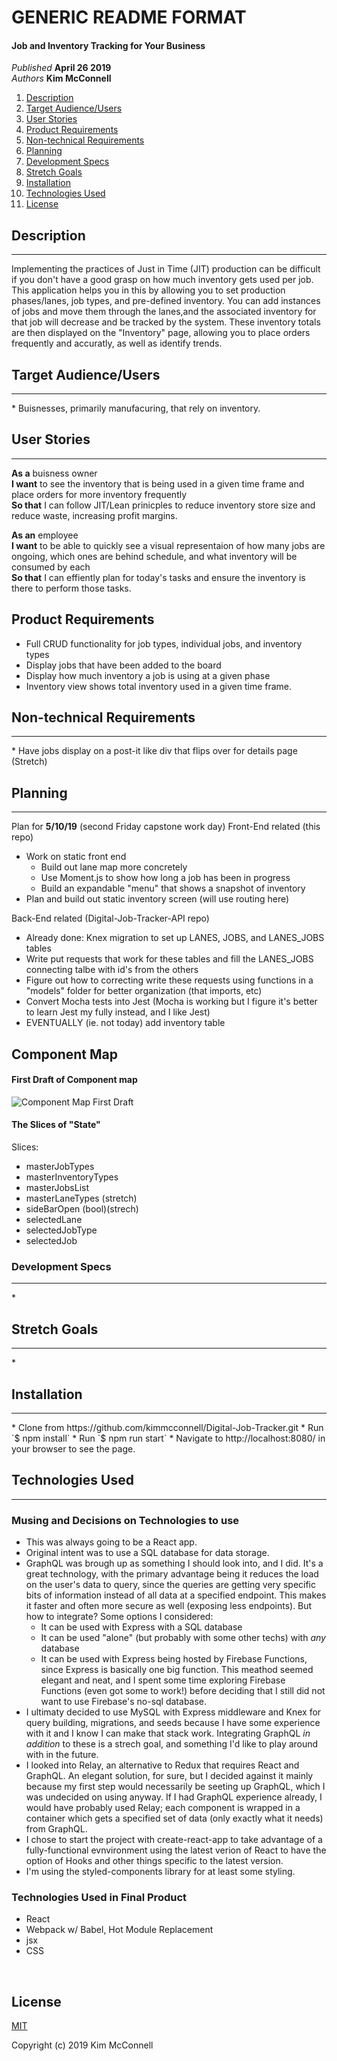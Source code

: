 # GENERIC README FORMAT

#### Job and Inventory Tracking for Your Business

_Published_ **April 26 2019**<br>
_Authors_  **Kim McConnell**

1. [Description](#description)
1. [Target Audience/Users](#target-audience/users)
1. [User Stories](#user-stories)
1. [Product Requirements](#product-requirements)
1. [Non-technical Requirements](#non-technical-requirements)
1. [Planning](#Planning)
1. [Development Specs](#development-specs)
1. [Stretch Goals](#stretch-goals)
1. [Installation](#installation)
1. [Technologies Used](#technologies-used)
1. [License](#license)

## Description
<hr/>
  Implementing the practices of Just in Time (JIT) production can be difficult if you don't have a good grasp on how much inventory gets used per job. This application helps you in this by allowing you to set production phases/lanes, job types, and pre-defined inventory. You can add instances of jobs and move them through the lanes,and the associated inventory for that job will decrease and be tracked by the system. These inventory totals are then displayed on the "Inventory" page, allowing you to place orders frequently and accuratly, as well as identify trends. 


## Target Audience/Users
<hr/>
* Buisnesses, primarily manufacuring, that rely on inventory. 

## User Stories
<hr/>

**As a** buisness owner<br>
**I want** to see the inventory that is being used in a given time frame and place orders for more inventory frequently<br>
**So that** I can follow JIT/Lean prinicples to reduce inventory store size and reduce waste, increasing profit margins. 

**As an** employee<br>
**I want** to be able to quickly see a visual representaion of how many jobs are ongoing, which ones are behind schedule, and what inventory will be consumed by each<br>
**So that** I can effiently plan for today's tasks and ensure the inventory is there to perform those tasks. 

## Product Requirements
* Full CRUD functionality for job types, individual jobs, and inventory types
* Display jobs that have been added to the board
* Display how much inventory a job is using at a given phase
* Inventory view shows total inventory used in a given time frame. 


## Non-technical Requirements
<hr/>
* Have jobs display on a post-it like div that flips over for details page (Stretch)<br>

## Planning
<hr/>

Plan for **5/10/19** (second Friday capstone work day)
Front-End related (this repo)
- Work on static front end
  - Build out lane map more concretely
  - Use Moment.js to show how long a job has been in progress
  - Build an expandable "menu" that shows a snapshot of inventory
- Plan and build out static inventory screen (will use routing here)

Back-End related (Digital-Job-Tracker-API repo)
- Already done: Knex migration to set up LANES, JOBS, and LANES_JOBS tables
- Write put requests that work for these tables and fill the LANES_JOBS connecting talbe with id's from the others
- Figure out how to correcting write these requests using functions in a "models" folder for better organization (that imports, etc)
- Convert Mocha tests into Jest (Mocha is working but I figure it's better to learn Jest my fully instead, and I like Jest)
- EVENTUALLY (ie. not today) add inventory table


## Component Map

#### First Draft of Component map 
![Component Map First Draft](./src/assets/images/plan1.png)

#### The Slices of "State"
Slices: 
- masterJobTypes
- masterInventoryTypes
- masterJobsList
- masterLaneTypes (stretch)
- sideBarOpen (bool)(strech)
- selectedLane
- selectedJobType
- selectedJob

### Development Specs
<hr/>
* 

## Stretch Goals
<hr/>
* 

## Installation
<hr/>
* Clone from https://github.com/kimmcconnell/Digital-Job-Tracker.git
* Run `$ npm install`
* Run `$ npm run start`
* Navigate to http://localhost:8080/ in your browser to see the page. 



## Technologies Used
<hr/>

### Musing and Decisions on Technologies to use
- This was always going to be a React app. 
- Original intent was to use a SQL database for data storage. 
- GraphQL was brough up as something I should look into, and I did. It's a great technology, with the primary advantage being it reduces the load on the user's data to query, since the queries are getting very specific bits of information instead of all data at a specified endpoint. This makes it faster and often more secure as well (exposing less endpoints). But how to integrate? Some options I considered: 
    - It can be used with Express with a SQL database
    - It can be used "alone" (but probably with some other techs) with _any_ database
    - It can be used with Express being hosted by Firebase Functions, since Express is basically one big function. This meathod seemed elegant and neat, and I spent some time exploring Firebase Functions (even got some to work!) before deciding that I still did not want to use Firebase's no-sql database. 
- I ultimaty decided to use MySQL with Express middleware and Knex for query building, migrations, and seeds because I have some experience with it and I know I can make that stack work. Integrating GraphQL _in addition_ to these is a strech goal, and something I'd like to play around with in the future.
- I looked into Relay, an alternative to Redux that requires React and GraphQL. An elegant solution, for sure, but I decided against it mainly because my first step would necessarily be seeting up GraphQL, which I was undecided on using anyway. If I had GraphQL experience already, I would have probably used Relay; each component is wrapped in a container which gets a specified set of data (only exactly what it needs) from GraphQL.
- I chose to start the project with create-react-app to take advantage of a fully-functional evnvironment using the latest verion of React to have the option of Hooks and other things specific to the latest version.
- I'm using the styled-components library for at least some styling.


### Technologies Used in Final Product
* React
* Webpack w/ Babel, Hot Module Replacement
* jsx 
* CSS

<br>

## License
[MIT](./LICENSE.txt)

Copyright (c) 2019 Kim McConnell
